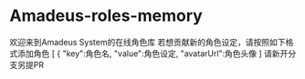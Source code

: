 # Amadeus-roles-memory
欢迎来到Amadeus System的在线角色库
若想贡献新的角色设定，请按照如下格式添加角色
[
  {
    "key":角色名,
    "value":角色设定,
    "avatarUrl":角色头像
]
请新开分支另提PR
